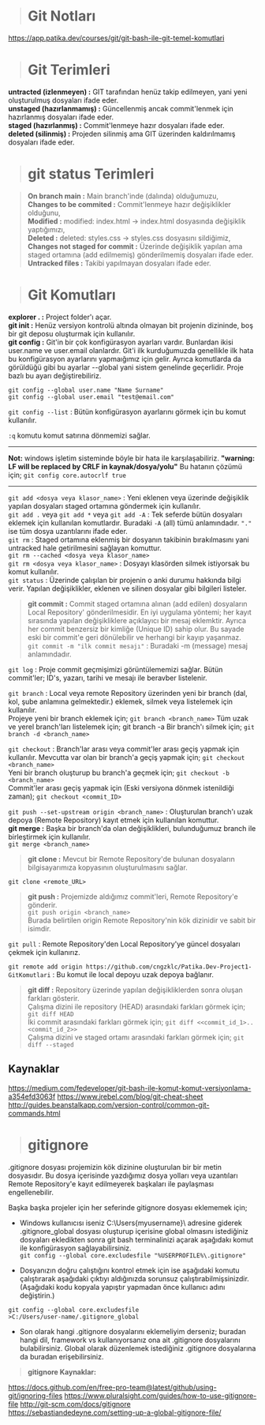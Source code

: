 ># Git Notları 
https://app.patika.dev/courses/git/git-bash-ile-git-temel-komutlari

># Git Terimleri 
**untracted (izlenmeyen)   :** GIT tarafından henüz takip edilmeyen, yani yeni oluşturulmuş dosyaları ifade eder.   
**unstaged (hazırlanmamış) :** Güncellenmiş ancak commit'lenmek için hazırlanmış dosyaları ifade eder.  
**staged (hazırlanmış)     :** Commit'lenmeye hazır dosyaları ifade eder.   
**deleted (silinmiş)       :** Projeden silinmiş ama GIT üzerinden kaldırılmamış dosyaları ifade eder.

># git status Terimleri 

>**On branch main                :** Main branch'inde (dalında) olduğumuzu,  
**Changes to be commited        :** Commit'lenmeye hazır değişiklikler olduğunu,    
**Modified                      :** modified: index.html -> index.html dosyasında değişiklik yaptığımızı,   
**Deleted                       :** deleted: styles.css -> styles.css dosyasını sildiğimiz,     
**Changes not staged for commit :** Üzerinde değişiklik yapılan ama staged ortamına (add edilmemiş) gönderilmemiş dosyaları ifade eder.     
**Untracked files               :**  Takibi yapılmayan dosyaları ifade eder. 

># Git Komutları
**explorer .               :** Project folder'ı açar.   
**git init                 :** Henüz versiyon kontrolü altında olmayan bit projenin dizininde, boş bir git deposu oluşturmak için kullanılır.   
**git config               :** Git'in bir çok konfigürasyon ayarları vardır. Bunlardan ikisi user.name ve user.email olanlardır. Git'i ilk kurduğumuzda genellikle ilk hata bu konfigürasyon ayarlarını yapmaığımız için gelir. Ayrıca komutlarda da görüldüğü gibi bu ayarlar --global yani sistem genelinde geçerlidir. Proje bazlı bu ayarı değiştirebiliriz.

```
git config --global user.name "Name Surname"
git config --global user.email "test@email.com"
```

`git config --list`        : Bütün konfigürasyon ayarlarını görmek için bu komut kullanılır.

` :q ` komutu komut satırına dönmemizi sağlar. 

---
**Not:** windows işletim sisteminde böyle bir hata ile karşılaşabiliriz. **"warning: LF will be replaced by CRLF in kaynak/dosya/yolu"**
Bu hatanın çözümü için; `git config core.autocrlf true`

---

`git add <dosya veya klasor_name>`          : Yeni eklenen veya üzerinde değişiklik yapılan dosyaları staged ortamına göndermek için kullanılır.    
`git add .` veya `git add *` veya `git add -A`  : Tek seferde bütün dosyaları eklemek için kullanılan komutlardır. Buradaki `-A` (all) tümü anlamındadır. `"."` ise tüm dosya uzantılarını ifade eder.  
`git rm`                   : Staged ortamına eklenmiş bir dosyanın takibinin bırakılmasını yani untracked hale getirilmesini sağlayan komuttur.     
`git rm --cached <dosya veya klasor_name>`  
`git rm <dosya veya klasor_name>` : Dosyayı klasörden silmek istiyorsak bu komut kullanılır.    
`git status`               : Üzerinde çalışılan bir projenin o anki durumu hakkında bilgi verir. Yapılan değişiklikler, eklenen ve silinen dosyalar gibi bilgileri listeler.

>**git commit               :** Commit staged ortamına alınan (add edilen) dosyaların Local Repository' gönderilmesidir. En iyi uygulama yöntemi; her kayıt sırasında yapılan değişikliklere açıklayıcı bir mesaj eklemktir. Ayrıca her commit benzersiz bir kimliğe (Unique ID) sahip olur. Bu sayade eski bir commit'e geri dönülebilir ve herhangi bir kayıp yaşanmaz.   
`git commit -m "ilk commit mesajı"` : Buradaki -m (message) mesaj anlamındadır.

`git log`                  : Proje commit geçmişimizi görüntülememizi sağlar. Bütün commit'ler; ID's, yazarı, tarihi ve mesajı ile beravber listelenir.

`git branch`               : Local veya remote Repository üzerinden yeni bir branch (dal, kol, şube anlamına gelmektedir.) eklemek, silmek veya listelemek için kullanılır.   
Projeye yeni bir branch eklemek için; `git branch <branch_name>`
Tüm uzak ve yerel branch'ları listelemek için; git branch -a
Bir branch'ı silmek için; `git branch -d <branch_name>`

`git checkout`            : Branch'lar arası veya commit'ler arası geçiş yapmak için kullanılır. 
Mevcutta var olan bir branch'a geçiş yapmak için; `git checkout <branch_name>`  
Yeni bir branch oluşturup bu branch'a geçmek için; `git checkout -b <branch_name>`  
Commit'ler arası geçiş yapmak için (Eski versiyona dönmek istenildiği zaman); `git checkout <commit_ID>`

`git push --set-upstream origin <branch_name>` : Oluşturulan branch'ı uzak depoya (Remote Repository) kayıt etmek için kullanılan komuttur.   
**git merge                :** Başka bir branch'da olan değişiklikleri, bulunduğumuz branch ile birleştirmek için kullanılır.   
`git merge <branch_name>`

>**git clone                :** Mevcut bir Remote Repository'de bulunan dosyaların bilgisayarımıza kopyasının oluşturulmasını sağlar.
>
`git clone <remote_URL>`

>**git push                 :** Projemizde aldığımız commit'leri, Remote Repository'e gönderir.  
`git push origin <branch_name>`     
>Burada belirtilen origin Remote Repository'nin kök dizinidir ve sabit bir isimdir. 

`git pull`                 : Remote Repository'den Local Repository'ye güncel dosyaları çekmek için kullanırız.

`git remote add origin https://github.com/cngzklc/Patika.Dev-Project1-GitKomutlari` : Bu komut ile local depoyu uzak depoya bağlanır.

>**git diff                 :** Repository üzerinde yapılan değişikliklerden sonra oluşan farkları gösterir.     
Çalışma dizini ile repository (HEAD) arasındaki farkları görmek için; `git diff HEAD`   
İki commit arasındaki farkları görmek için; `git diff <<commit_id_1>..<commit_id_2>>`   
Çalışma dizini ve staged ortamı arasındaki farkları görmek için; `git diff --staged`

## Kaynaklar

https://medium.com/fedeveloper/git-bash-ile-komut-komut-versiyonlama-a354efd3063f
https://www.jrebel.com/blog/git-cheat-sheet
http://guides.beanstalkapp.com/version-control/common-git-commands.html

># gitignore

.gitignore dosyası projemizin kök dizinine oluşturulan bir bir metin dosyasıdır. Bu dosya içerisinde yazdığımız dosya yolları veya uzantıları Remote Repository'e kayıt edilmeyerek başkaları ile paylaşması engellenebilir.

Başka başka projeler için her seferinde gitignore dosyası eklememek için;   
* Windows kullanıcısı iseniz C:\Users\{myusername}\ adresine giderek .gitignore_global dosyası oluşturup içerisine global olmasını istediğiniz dosyaları ekledikten sonra git bash terminalinizi açarak aşağıdakı komut ile konfigürasyon sağlayabilirsiniz.    
`git config --global core.excludesfile "%USERPROFILE%\.gitignore"`

* Dosyanızın doğru çalıştığını kontrol etmek için ise aşağıdaki komutu çalıştırarak aşağıdaki çıktıyı aldığınızda sorunsuz çalıştırabilmişsinizdir. (Aşağıdaki kodu kopyala yapıştır yapmadan önce kullanıcı adını değiştirin.)     

`git config --global core.excludesfile`     
`>C:/Users/user-name/.gitignore_global` 

* Son olarak hangi .gitignore dosyalarını eklemeliyim derseniz; buradan hangi dil, framework vs kullanıyorsanız ona ait .gitignore dosyalarını bulabilirsiniz. Global olarak düzenlemek istediğiniz .gitignore dosyalarına da buradan erişebilirsiniz.

>**gitignore Kaynaklar:**

https://docs.github.com/en/free-pro-team@latest/github/using-git/ignoring-files
https://www.pluralsight.com/guides/how-to-use-gitignore-file
http://git-scm.com/docs/gitignore
https://sebastiandedeyne.com/setting-up-a-global-gitignore-file/

